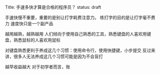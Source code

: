 Title: 手速多快才算是合格的程序员？
status: draft

手速快慢不重要，重要的是别让打字耗费注意力。
练打字的目的是让打字毫不费力
速度快只是一个副产品

越用越熟，越熟越用
    人们倾向于使用自己熟悉的工具，熟悉键盘的人喜欢用键盘，熟悉鼠标的人喜欢用鼠标

对键盘熟悉更利于养成这几个习惯：使用命令行，使用快捷键，小步提交
    反过来讲，很多人无法养成这几个习惯可能是因为不会盲打

越早收益越大
    对于初学者而言，账